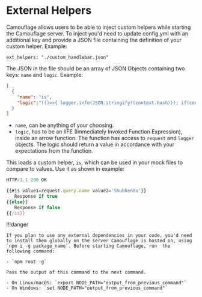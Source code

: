 # External Helpers

Camouflage allows users to be able to inject custom helpers while starting the Camouflage server. To inject you'd need to update config.yml with an additional key and provide a JSON file containing the definition of your custom helper. Example:

```
ext_helpers: "./custom_handlebar.json"
```

The JSON in the file should be an array of JSON Objects containing two keys: `name` and `logic`. Example:

```json
[
  {
    "name": "is",
    "logic":"(()=>{ logger.info(JSON.stringify((context.hash))); if(context.hash.value1===context.hash.value2) {return context.fn(this);} else {return context.inverse(this);} })()"
  }
]
```

- `name`, can be anything of your choosing.
- `logic`, has to be an IIFE (Immediately Invoked Function Expression), inside an arrow function. The function has access to `request` and `logger` objects. The logic should return a value in accordance with your expectations from the function.

This loads a custom helper, `is`, which can be used in your mock files to compare to values. Use it as shown in example:

```javascript
HTTP/1.1 200 OK

{{#is value1=request.query.name value2='Shubhendu'}}
   Response if true
{{else}}
   Response if false
{{/is}}
```

!!!danger
    
    If you plan to use any external dependencies in your code, you'd need to install them globally on the server Camouflage is hosted on, using `npm i -g package_name`. Before starting Camouflage, run  the following command:
    
    - `npm root -g`
    
    Pass the output of this command to the next command.
     
    - On Linux/macOS: `export NODE_PATH="output_from_previous_command"`
    - On Windows: `set NODE_PATH="output_from_previous_command"`
    
